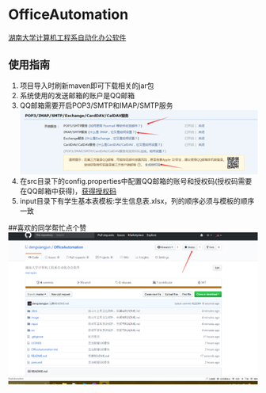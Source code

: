 # OfficeAutomation
[湖南大学计算机工程系自动化办公软件](https://github.com/dengxiangjun/OfficeAutomation)
## 使用指南
1. 项目导入时刷新maven即可下载相关的jar包
2. 系统使用的发送邮箱的账户是QQ邮箱
3. QQ邮箱需要开启POP3/SMTP和IMAP/SMTP服务![](image/qq邮箱配置.png)
4. 在src目录下的config.properties中配置QQ邮箱的账号和授权码(授权码需要在QQ邮箱中获得)，[获得授权码](https://jingyan.baidu.com/article/fedf0737af2b4035ac8977ea.html)
5. input目录下有学生基本表模板:学生信息表.xlsx，列的顺序必须与模板的顺序一致

##喜欢的同学帮忙点个赞
![](image/star指南.png)
